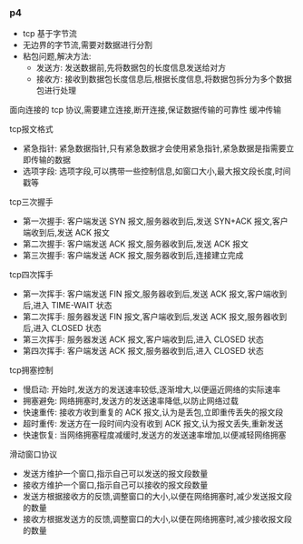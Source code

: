 ### p4

-   tcp 基于字节流
-   无边界的字节流,需要对数据进行分割
-   粘包问题,解决方法:
    -   发送方: 发送数据前,先将数据包的长度信息发送给对方
    -   接收方: 接收到数据包长度信息后,根据长度信息,将数据包拆分为多个数据包进行处理

面向连接的 tcp 协议,需要建立连接,断开连接,保证数据传输的可靠性 缓冲传输

tcp报文格式

-   紧急指针: 紧急数据指针,只有紧急数据才会使用紧急指针,紧急数据是指需要立即传输的数据
-   选项字段: 选项字段,可以携带一些控制信息,如窗口大小,最大报文段长度,时间戳等

tcp三次握手

-   第一次握手: 客户端发送 SYN 报文,服务器收到后,发送 SYN+ACK 报文,客户端收到后,发送 ACK 报文
-   第二次握手: 客户端发送 ACK 报文,服务器收到后,发送 ACK 报文
-   第三次握手: 客户端发送 ACK 报文,服务器收到后,连接建立完成

tcp四次挥手

-   第一次挥手: 客户端发送 FIN 报文,服务器收到后,发送 ACK 报文,客户端收到后,进入 TIME-WAIT 状态
-   第二次挥手: 服务器发送 FIN 报文,客户端收到后,发送 ACK 报文,服务器收到后,进入 CLOSED 状态
-   第三次挥手: 服务器发送 ACK 报文,客户端收到后,进入 CLOSED 状态
-   第四次挥手: 客户端发送 ACK 报文,服务器收到后,进入 CLOSED 状态

tcp拥塞控制

-   慢启动: 开始时,发送方的发送速率较低,逐渐增大,以便逼近网络的实际速率
-   拥塞避免: 网络拥塞时,发送方的发送速率降低,以防止网络过载
-   快速重传: 接收方收到重复的 ACK 报文,认为是丢包,立即重传丢失的报文段
-   超时重传: 发送方在一段时间内没有收到 ACK 报文,认为报文丢失,重新发送
-   快速恢复: 当网络拥塞程度减缓时,发送方的发送速率增加,以便减轻网络拥塞

滑动窗口协议

-   发送方维护一个窗口,指示自己可以发送的报文段数量
-   接收方维护一个窗口,指示自己可以接收的报文段数量
-   发送方根据接收方的反馈,调整窗口的大小,以便在网络拥塞时,减少发送报文段的数量
-   接收方根据发送方的反馈,调整窗口的大小,以便在网络拥塞时,减少接收报文段的数量
